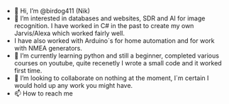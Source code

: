 - 👋 Hi, I’m @birdog411 (Nik)
- 👀 I’m interested in databases and websites, SDR and AI for image recognition. I have worked in C# in the past to create my own Jarvis/Alexa which worked fairly well.
- I have also worked with Arduino`s for home automation and for work with NMEA generators.
- 🌱 I’m currently learning python and still a beginner, completed various courses on youtube, quite recenetly I wrote a small code and it worked first time.
- 💞️ I’m looking to collaborate on nothing at the moment, I`m certain I would hold up any work you might have.
- 📫 How to reach me 
